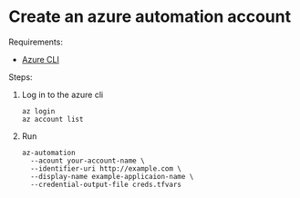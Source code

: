 # Create an azure automation account

Requirements:

- [Azure CLI](https://docs.microsoft.com/en-us/cli/azure/install-azure-cli?view=azure-cli-latest)

Steps:

1. Log in to the azure cli

    ```
    az login
    az account list
    ```

1. Run

    ```
    az-automation
      --acount your-account-name \
      --identifier-uri http://example.com \
      --display-name example-applicaion-name \
      --credential-output-file creds.tfvars
    ```
